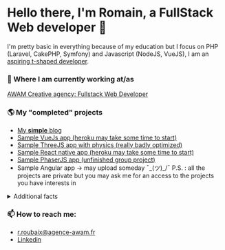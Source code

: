 # Hello there, I'm Romain, a FullStack Web developer 👋
I'm pretty basic in everything because of my education but I focus on PHP (Laravel, CakePHP, Symfony) and Javascript (NodeJS, VueJS), I am an [aspiring t-shaped developer](https://letslearnabout.net/blog/what-it-is-a-t-shaped-developer-and-why-you-should-be-one/).

### 💼 Where I am currently working at/as
[AWAM Creative agency: Fullstack Web Developer](https://www.agence-awam.fr/)

### 🌎 My "completed" projects
- [My __simple__ blog](https://spageti.dev/)
- [Sample VueJs app (heroku may take some time to start)](https://spoogetti.github.io/movies-front-dawin/#/)
- [Sample ThreeJS app with physics (really badly optimized)](https://spoogetti.github.io)
- [Sample React native app (heroku may take some time to start)](https://mmc-react.vercel.app/)
- [Sample PhaserJS app (unfinished group project)](https://spoogetti.github.io/informatique_debranchee/)
- Sample Angular app -> may upload someday ¯\_(ツ)_/¯
P.S. : all the projects are private but you may ask me for an access to the projects you have interests in

<details>
 <summary>Additional facts</summary>
    <br>
- 🔭 I’m currently working on sharpening my Web developer skills  <br>
- 🌱 I’m currently learning Elixir <br>
- 💭 I'd like to learn python, go and ruby in this order <br>
- 🤔 <br><br>
  
  ![](https://komarev.com/ghpvc/?username=spoogetti&label=Invaderz) <br>
  
  ### 📉 My stats (please ignore, all my projects are private 😥)
[![Romain's github stats](https://github-readme-stats.vercel.app/api?username=spoogetti)](https://github.com/anuraghazra/github-readme-stats)
  
<!--
[![Top Langs](https://github-readme-stats.vercel.app/api/top-langs/?username=spoogetti)](https://github.com/anuraghazra/github-readme-stats)
-->
</details>

### 📫 How to reach me:
  - <a href="mailto:romain.roubaix@u-bordeaux.fr" alt="Contact me">r.roubaix@agence-awam.fr</a> <br>
  - <a href="https://www.linkedin.com/in/romain-roubaix/" alt="Linkedin">Linkedin</a>


